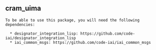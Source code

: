 cram_uima
---

    To be able to use this package, you will need the following dependencies:

      * designator_integration_lisp: https://github.com/code-iai/designator_integration_lisp
      * iai_common_msgs: https://github.com/code-iai/iai_common_msgs
    
